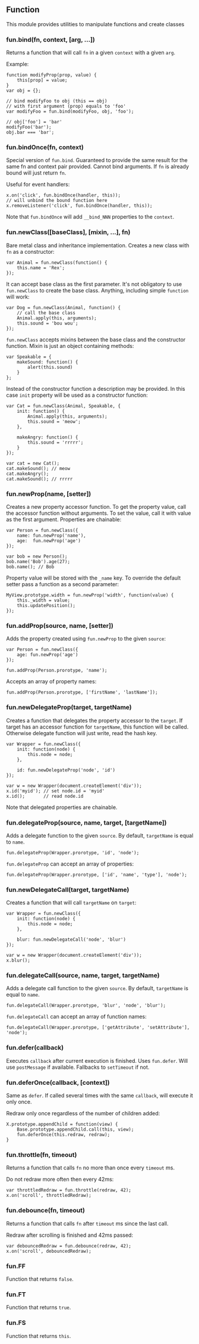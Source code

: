 ## Function

This module provides utilities to manipulate functions and create classes

### fun.bind(fn, context, [arg, ...])

Returns a function that will call `fn` in a given `context` with a given `arg`.

Example:

    function modifyProp(prop, value) {
        this[prop] = value;
    }
    var obj = {};

    // bind modifyFoo to obj (this == obj)
    // with first argument (prop) equals to 'foo'
    var modifyFoo = fun.bind(modifyFoo, obj, 'foo');

    // obj['foo'] = 'bar'
    modifyFoo('bar');
    obj.bar === 'bar';


### fun.bindOnce(fn, context)

Special version of `fun.bind`. Guaranteed to provide the same result for the
same fn and context pair provided. Cannot bind arguments. If `fn` is
already bound will just return `fn`.

Useful for event handlers:

    x.on('click', fun.bindOnce(handler, this));
    // will unbind the bound function here
    x.removeListener('click', fun.bindOnce(handler, this));

Note that `fun.bindOnce` will add `__bind_NNN` properties to the `context`.

### fun.newClass([baseClass], [mixin, ...], fn)

Bare metal class and inheritance implementation. Creates a new class with
`fn` as a constructor:

    var Animal = fun.newClass(function() {
        this.name = 'Rex';
    });

It can accept base class as the first parameter. It's not obligatory to use `fun.newClass`
to create the base class. Anything, including simple `function` will work:

    var Dog = fun.newClass(Animal, function() {
        // call the base class
        Animal.apply(this, arguments);
        this.sound = 'bou wou';
    });

`fun.newClass` accepts mixins between the base class and the constructor
function. Mixin is just an object containing methods:

    var Speakable = {
        makeSound: function() {
            alert(this.sound)
        }
    };

Instead of the constructor function a description may be provided. In this
case `init` property will be used as a constructor function:

    var Cat = fun.newClass(Animal, Speakable, {
        init: function() {
            Animal.apply(this, arguments);
            this.sound = 'meow';
        },

        makeAngry: function() {
            this.sound = 'rrrrr';
        }
    });

    var cat = new Cat();
    cat.makeSound(); // meow
    cat.makeAngry();
    cat.makeSound(); // rrrrr

### fun.newProp(name, [setter])

Creates a new property accessor function. To get the property value, call the accessor
function without arguments. To set the value, call it with value as the
first argument. Properties are chainable:

    var Person = fun.newClass({
        name: fun.newProp('name'),
        age:  fun.newProp('age')
    });

    var bob = new Person();
    bob.name('Bob').age(27);
    bob.name(); // Bob

Property value will be stored with the `_name` key. To override the default
setter pass a function as a second parameter:

    MyView.prototype.width = fun.newProp('width', function(value) {
        this._width = value;
        this.updatePosition();
    });

### fun.addProp(source, name, [setter])

Adds the property created using `fun.newProp` to the given `source`:

    var Person = fun.newClass({
        age: fun.newProp('age')
    });

    fun.addProp(Person.prorotype, 'name');

Accepts an array of property names:

    fun.addProp(Person.prorotype, ['firstName', 'lastName']);

### fun.newDelegateProp(target, targetName)

Creates a function that delegates the property accessor to the `target`.
If target has an accessor function for `targetName`, this function will
be called. Otherwise delegate function will just write, read the hash key.

    var Wrapper = fun.newClass({
        init: function(node) {
            this.node = node;
        },

        id: fun.newDelegateProp('node', 'id')
    });

    var w = new Wrapper(document.createElement('div'));
    x.id('myid'); // set node.id = 'myid'
    x.id();       // read node.id

Note that delegated properties are chainable.

### fun.delegateProp(source, name, target, [targetName])

Adds a delegate function to the given `source`. By default, `targetName` is equal to `name`.

    fun.delegateProp(Wrapper.prorotype, 'id', 'node');

`fun.delegateProp` can accept an array of properties:

    fun.delegateProp(Wrapper.prorotype, ['id', 'name', 'type'], 'node');

### fun.newDelegateCall(target, targetName)

Creates a function that will call `targetName` on `target`:

    var Wrapper = fun.newClass({
        init: function(node) {
            this.node = node;
        },

        blur: fun.newDelegateCall('node', 'blur')
    });
    
    var w = new Wrapper(document.createElement('div'));
    x.blur();

### fun.delegateCall(source, name, target, targetName)

Adds a delegate call function to the given `source`. By default, `targetName` is equal to `name`.

    fun.delegateCall(Wrapper.prorotype, 'blur', 'node', 'blur');

`fun.delegateCall` can accept an array of function names:

    fun.delegateCall(Wrapper.prorotype, ['getAttribute', 'setAttribute'],
    'node');

### fun.defer(callback)

Executes `callback` after current execution is finished. Uses `fun.defer`.
Will use `postMessage` if available. Fallbacks to `setTimeout` if not.

### fun.deferOnce(callback, [context])

Same as `defer`. If called several times with the same `callback`, will 
execute it only once.

Redraw only once regardless of the number of children added:

    X.prototype.appendChild = function(view) {
        Base.prototype.appendChild.call(this, view);
        fun.deferOnce(this.redraw, redraw);
    }

### fun.throttle(fn, timeout)

Returns a function that calls `fn` no more than once every `timeout` ms.

Do not redraw more often then every 42ms:

    var throttledRedraw = fun.throttle(redraw, 42);
    x.on('scroll', throttledRedraw);

### fun.debounce(fn, timeout)

Returns a function that calls `fn` after `timeout` ms since the last call.

Redraw after scrolling is finished and 42ms passed:

    var debouncedRedraw = fun.debounce(redraw, 42);
    x.on('scroll', debouncedRedraw);


### fun.FF

Function that returns `false`.

### fun.FT

Function that returns `true`.

### fun.FS

Function that returns `this`.
